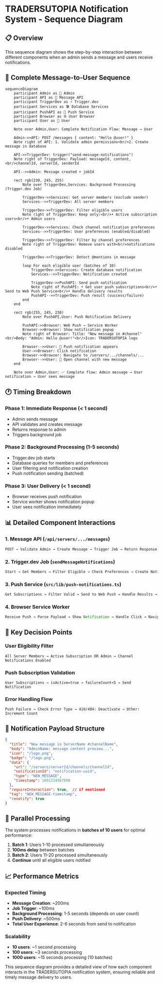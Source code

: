 # TRADERSUTOPIA Notification System - Sequence Diagram

## 📋 Overview
This sequence diagram shows the step-by-step interaction between different components when an admin sends a message and users receive notifications.

## 🔄 Complete Message-to-User Sequence

```mermaid
sequenceDiagram
    participant Admin as 👤 Admin
    participant API as 🔌 Message API
    participant TriggerDev as ⚡ Trigger.dev
    participant Services as 🛠️ Database Services
    participant PushAPI as 📱 Push Service
    participant Browser as 🌐 User Browser
    participant User as 👤 User
    
    Note over Admin,User: Complete Notification Flow: Message → User
    
    Admin->>API: POST /messages { content: "Hello @user!" }
    Note right of API: 1. Validate admin permissions<br/>2. Create message in database
    
    API->>TriggerDev: trigger("send-message-notifications")
    Note right of TriggerDev: Payload: messageId, content,<br/>channelId, serverId, senderId
    
    API-->>Admin: Message created + jobId
    
    rect rgb(230, 245, 255)
        Note over TriggerDev,Services: Background Processing (Trigger.dev Job)
        
        TriggerDev->>Services: Get server members (exclude sender)
        Services-->>TriggerDev: All server members
        
        TriggerDev->>TriggerDev: Filter eligible users
        Note right of TriggerDev: Keep only:<br/>• Active subscription users<br/>• Admin users
        
        TriggerDev->>Services: Check channel notification preferences
        Services-->>TriggerDev: User preferences (enabled/disabled)
        
        TriggerDev->>TriggerDev: Filter by channel preferences
        Note right of TriggerDev: Remove users with<br/>notifications disabled
        
        TriggerDev->>TriggerDev: Detect @mentions in message
        
        loop For each eligible user (batches of 10)
            TriggerDev->>Services: Create database notification
            Services-->>TriggerDev: Notification created
            
            TriggerDev->>PushAPI: Send push notification
            Note right of PushAPI: • Get user push subscriptions<br/>• Send to Web Push Service<br/>• Handle delivery results
            PushAPI-->>TriggerDev: Push result (success/failure)
        end
    end
    
    rect rgb(255, 245, 230)
        Note over PushAPI,User: Push Notification Delivery
        
        PushAPI->>Browser: Web Push → Service Worker
        Browser->>Browser: Show notification popup
        Note right of Browser: Title: "New message in #channel"<br/>Body: "Admin: Hello @user!"<br/>Icon: TRADERSUTOPIA logo
        
        Browser-->>User: 📱 Push notification appears
        User->>Browser: Click notification
        Browser->>Browser: Navigate to /servers/.../channels/...
        Browser-->>User: 🔔 Open channel with new message
    end
    
    Note over Admin,User: ✅ Complete flow: Admin message → User notification → User sees message
```

## 🕐 Timing Breakdown

### Phase 1: Immediate Response (< 1 second)
- Admin sends message
- API validates and creates message
- Returns response to admin
- Triggers background job

### Phase 2: Background Processing (1-5 seconds)
- Trigger.dev job starts
- Database queries for members and preferences
- User filtering and notification creation
- Push notification sending (batched)

### Phase 3: User Delivery (< 1 second)
- Browser receives push notification
- Service worker shows notification popup
- User sees notification immediately

## 📊 Detailed Component Interactions

### 1. Message API (`/api/servers/.../messages`)
```typescript
POST → Validate Admin → Create Message → Trigger Job → Return Response
```

### 2. Trigger.dev Job (`sendMessageNotifications`)
```typescript
Start → Get Members → Filter Eligible → Check Preferences → Create Notifications → Send Push
```

### 3. Push Service (`src/lib/push-notifications.ts`)
```typescript
Get Subscriptions → Filter Valid → Send to Web Push → Handle Results → Update Database
```

### 4. Browser Service Worker
```typescript
Receive Push → Parse Payload → Show Notification → Handle Click → Navigate
```

## 🎯 Key Decision Points

### User Eligibility Filter
```
All Server Members → Active Subscription OR Admin → Channel Notifications Enabled
```

### Push Subscription Validation
```
User Subscriptions → isActive=true → failureCount<5 → Send Notification
```

### Error Handling Flow
```
Push Failure → Check Error Type → 410/404: Deactivate → Other: Increment Count
```

## 📱 Notification Payload Structure

```json
{
  "title": "New message in ServerName #channelName",
  "body": "AdminName: message content preview...",
  "icon": "/logo.png",
  "badge": "/logo.png",
  "data": {
    "url": "/servers/serverId/channels/channelId",
    "notificationId": "notification-uuid",
    "type": "NEW_MESSAGE",
    "timestamp": 1691234567890
  },
  "requireInteraction": true,  // if mentioned
  "tag": "NEW_MESSAGE-timestamp",
  "renotify": true
}
```

## 🔄 Parallel Processing

The system processes notifications in **batches of 10 users** for optimal performance:

1. **Batch 1**: Users 1-10 processed simultaneously
2. **100ms delay** between batches
3. **Batch 2**: Users 11-20 processed simultaneously
4. **Continue** until all eligible users notified

## 📈 Performance Metrics

### Expected Timing
- **Message Creation**: ~200ms
- **Job Trigger**: ~100ms
- **Background Processing**: 1-5 seconds (depends on user count)
- **Push Delivery**: ~500ms
- **Total User Experience**: 2-6 seconds from send to notification

### Scalability
- **10 users**: ~1 second processing
- **100 users**: ~3 seconds processing
- **1000 users**: ~15 seconds processing (10 batches)

This sequence diagram provides a detailed view of how each component interacts in the TRADERSUTOPIA notification system, ensuring reliable and timely message delivery to users.